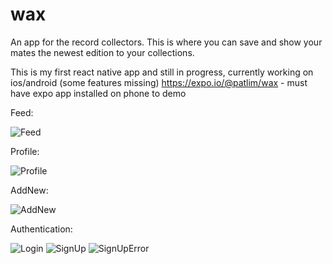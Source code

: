 # wax
An app for the record collectors.
This is where you can save and show your mates the newest edition to your collections.

This is my first react native app and still in progress, currently working on ios/android (some features missing)
https://expo.io/@patlim/wax - must have expo app installed on phone to demo

Feed:

![Feed](https://github.com/patlim/wax/blob/master/app/assets/feed.png)

Profile:

![Profile](https://github.com/patlim/wax/blob/master/app/assets/profile.png)

AddNew:

![AddNew](https://github.com/patlim/wax/blob/master/app/assets/addNew.png)

Authentication:

![Login](https://github.com/patlim/wax/blob/master/app/assets/Login.png)
![SignUp](https://github.com/patlim/wax/blob/master/app/assets/SignUp.png)
![SignUpError](https://github.com/patlim/wax/blob/master/app/assets/SignUpError.png)
